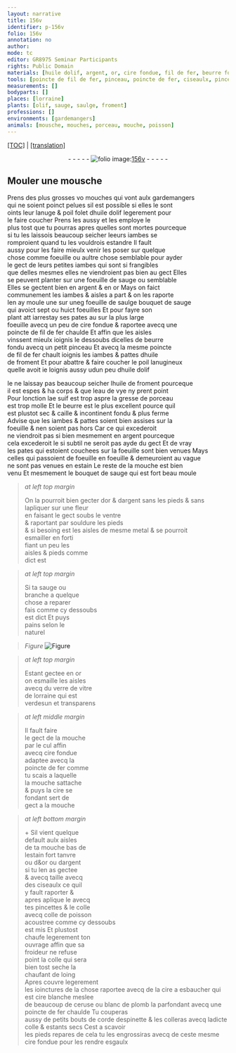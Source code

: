 ```yaml
---
layout: narrative
title: 156v
identifier: p-156v
folio: 156v
annotation: no
author:
mode: tc
editor: GR8975 Seminar Participants
rights: Public Domain
materials: [huile dolif, argent, or, cire fondue, fil de fer, beurre fondu, huile de froment, eau de vye, suif, gresse de porceau, beurre, estain, souldure, metal, esmailler, esmaille, verre de vitre de lorraine, fer, cire, colle, colle de poisson, cire a esbaucher, cire blanche, ceruse, blanc de plomb, corde despinette, colleras]
tools: [poincte de fil de fer, pinceau, poincte de fer, ciseaulx, pincettes]
measurements: []
bodyparts: []
places: [lorraine]
plants: [olif, sauge, saulge, froment]
professions: []
environments: [gardemangers]
animals: [mousche, mouches, porceau, mouche, poisson]
---
```


 <p><a href="{{ site.baseurl }}/diplomatic/">[TOC]</a> | <a href="{{ site.baseurl }}/texts/p-156v_tl/" target="_blank">[translation]</a></p><div class="folio" align="center">- - - - - <a href="http://gallica.bnf.fr/ark:/12148/btv1b10500001g/f318.item.r=" target="_blank"><img src="https://cu-mkp.github.io/2017-workshop-edition/assets/photo-icon.png" alt="folio image: " style="display:inline-block; margin-bottom:-3px;"/>156v</a> - - - - - </div>  
  

## Mouler une <span class="al">mousche</span>

 
P<span class="exp">rens</span> des plus grosses <span class="del">vo</span> <span class="al">mouches</span> qui vont aulx <span class="env">gardema<span class="exp">n</span>gers</span><br/> qui ne soient poinct pelues sil est possible si elles le sont<br/> oints leur lanuge & poil folet d<span class="m">huile d<span class="pa">olif</span></span> legerem<span class="exp">ent</span> pour<br/> le faire coucher Prens les aussy et les employe le<br/> plus tost que tu pourras apres quelles sont mortes pourceque<br/> si tu les laissois beaucoup seicher l<span class="del">e</span>eurs iambes se<br/> romproient quand tu les vouldrois estandre Il fault<br/> aussy pour les faire mieulx venir les poser sur quelque<br/> chose co<span class="exp">mm</span>e foeuille ou aultre chose semblable pour ayder<br/> le gect de leurs petites iambes qui sont si frangibles<br/> que delles mesmes elles ne viendroient pas bien au gect Elles<br/> se peuvent planter sur une foeuille de <span class="pa">sauge</span> ou semblable<br/> Elles se gectent bien en <span class="m">argent</span> & en <span class="m">or</span> Mays on faict<br/> communem<span class="exp">ent</span> les iambes & aisles a part & on les raporte<br/> Ien ay moule une sur un<span class="del">e</span><span class="add">g</span> <span class="del">foeuille de <span class="pa">saulge</span></span> bouquet de <span class="pa">sauge</span><br/> qui avoict sept ou huict foeuilles Et pour fayre son<br/> plant <span class="del">att</span> iarrestay ses pates <span class="del">au</span> sur la plus large<br/> foeuille avecq un peu de <span class="m">cire fondue</span> & raportee avecq un<span class="add">e</span><br/> <span class="tl">poincte de <span class="m">fil de fer</span></span> chaulde Et affin que les aisles<br/> vinssent mieulx ioignis le dessoubs dicelles de <span class="m">beurre<br/> fondu</span> avecq un petit <span class="tl">pinceau</span> Et avecq la mesme <span class="tl">poincte<br/> de <span class="m">fil de fer</span></span> chault ioignis les iambes & pattes d<span class="m">huile<br/> de <span class="pa">froment</span></span> Et pour abattre & faire coucher le poil <span class="add">lanugineux</span><br/> quelle avoit ie loignis aussy <span class="del">u</span><span class="add">d</span>un peu d<span class="m">huile d<span class="pa">olif</span></span>
 
Ie ne laissay pas beaucoup seicher l<span class="m">huile de <span class="pa">froment</span></span> pourceq<span class="exp">ue</span><br/> il est espes & ha corps & que l<span class="m">eau de vye</span> ny prent point<br/> Pour lonction l<span class="del">a</span><span class="add">e</span> <span class="m">suif</span> est trop aspre la <span class="m">gresse de <span class="al">porceau</span></span><br/> est trop molle Et le <span class="m">beurre</span> est le plus excellent pource quil<br/> est plustot sec & caille & incontinent fondu & plus ferme<br/> Advise que les iambes & pattes soient bien assises sur la<br/> foeuille & nen soient pas hors Car ce qui excederoit<br/> ne viendroit pas si bien mesmem<span class="exp">ent</span> en <span class="m">argent</span> pourceque<br/> cela <span class="del">excederoit le</span> <span class="add">si subtil</span> ne seroit pas ayde du gect Et de vray<br/> les pates qui estoient couchees sur la foeuille sont bien venues Mays<br/> celles qui passoient de foeuille en foeuille & demeuroient au vague<br/> ne sont pas venues en <span class="m">estain</span> Le reste de la <span class="al">mouche</span> est bien<br/> venu Et mesmem<span class="x"><span class="exp">ent</span></span> le bouquet de <span class="pa">sauge</span> qui est fort beau moule
 
> *at left top margin*
> 
> 
>   On la pourroit bien gecter d<span class="m">or</span> & d<span class="m">argent</span> sans les pieds & sans lapliquer sur une fleur<br/> en faisant le gect soubs le ventre<br/> & raportant par <span class="m">souldure</span> les pieds<br/> & si besoing est les aisles de mesme <span class="m">metal</span> & se pourroit<br/> <span class="m">esmailler</span> en forti<br/> fiant un peu les<br/> aisles & pieds co<span class="exp">mm</span>e<br/> dict est
 
> *at left top margin*
> 
> 
>   Si ta <span class="pa">sauge</span> ou<br/> branche a quelque<br/> chose a reparer<br/> fais co<span class="exp">mm</span>e cy dessoubs<br/> est dict Et puys<br/> pains selon le<br/> naturel
 
> *Figure*
> <a href="https://drive.google.com/open?id=0B9-oNrvWdlO5VjFPeWlJc05CbDQ" target="_blank"><img src="https://cu-mkp.github.io/GR8975-edition/assets/photo-icon.png" alt="Figure" style="display:inline-block; margin-bottom:-3px;"/></a>
 
> *at left top margin*
> 
> 
>   Estant gectee en <span class="m">or</span><br/> on <span class="m">esmaille</span> les aisles<br/> avecq du <span class="m">verre de vitre<br/> de <span class="pl">lorraine</span></span> qui est<br/> verdesun et transparens
 
> *at left middle margin*
> 
> 
>   Il fault faire<br/> le gect de la <span class="al">mouche</span><br/> par le cul <span class="del">affin</span><br/> avecq <span class="m">cire fondue</span><br/> adaptee avecq la<br/> <span class="tl">poincte de <span class="m">fer</span></span> co<span class="exp">mm</span>e<br/> tu scais a laquelle<br/> la <span class="al">mouche</span> sattache<br/> & puys la <span class="m">cire</span> se<br/> fondant sert de<br/> gect a la <span class="al">mouche</span>  
 
> *at left bottom margin*
> 
> 
>   \+ Sil vient quelque<br/> default aulx aisles<br/> de ta <span class="al">mouche</span> bas de<br/> l<span class="m">estain</span> fort tanvre<br/> ou d<span class="del">&</span><span class="m"><span class="add">o</span>r</span> ou d<span class="m">argent</span><br/> si tu len as gectee<br/> & <span class="del">avecq</span> taille avecq<br/> des <span class="tl">ciseaulx</span> ce quil<br/> y fault raporter &<br/> apres aplique le avecq<br/> tes <span class="tl">pincettes</span> & le <span class="m">colle</span><br/> avecq <span class="m">colle de <span class="al">poisson</span></span><br/> acoustree co<span class="exp">mm</span>e cy dessoubs<br/> est mis Et plustost<br/> chaufe legerem<span class="exp">ent</span> ton<br/> ouvrage affin que sa<br/> froideur ne refuse<br/> point la <span class="m">colle</span> qui sera<br/> bien tost seche la<br/> chaufant de loing<br/> Apres couvre legerem<span class="x"><span class="exp">ent</span></span><br/> les ioinctures de la chose raportee avecq de la <span class="m">cire a esbaucher</span> qui est <span class="m">cire blanche</span> meslee<br/> de beaucoup de <span class="m">ceruse</span> ou <span class="m">blanc de plomb</span> la parfondant avecq une <span class="tl">poincte de <span class="m">fer</span></span> chaulde Tu couperas<br/> aussy de petits bouts de <span class="m">corde d<span class="mu">espinette</span></span> & les <span class="m">colleras</span> avecq ladicte <span class="m">colle</span> & estants secs Cest a scavoir<br/> les pieds repares de cela tu les engrossiras avecq de ceste mesme <span class="m">cire fondue</span> pour les rendre esgaulx
 
 